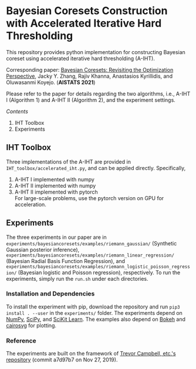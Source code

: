 
# Bayesian Coresets Construction with Accelerated Iterative Hard Thresholding

This repository provides python implementation for constructing Bayesian coreset using 
 accelerated iterative hard thresholding (A-IHT). 

Corresponding paper:
 [Bayesian Coresets: Revisiting the Optimization Perspective](https://arxiv.org/abs/2007.00715), 
 Jacky Y. Zhang, Rajiv Khanna, Anastasios Kyrillidis, and Oluwasanmi Koyejo. (**AISTATS 2021**)

Please refer to the paper for details regarding the two algorithms, i.e., A-IHT I (Algorithm 1) and A-IHT II (Algorithm 2),
and the experiment settings.

*Contents* 

1. IHT Toolbox
2. Experiments


## IHT Toolbox
Three implementations of the A-IHT are provided in `IHT_toolbox/accelerated_iht.py`, and can be applied directly.
Specifically,
1.  A-IHT I implemented with numpy
2.  A-IHT II implemented with numpy
3.  A-IHT II implemented with pytorch  
For large-scale problems, use the pytorch version on GPU for acceleration. 


## Experiments

The three experiments in our paper are in `experiments/bayesiancoresets/examples/riemann_gaussian/` 
(Synthetic Gaussian posterior inference),
`experiments/bayesiancoresets/examples/riemann_linear_regression/` (Bayesian Radial Basis Function Regression),
and `experiments/bayesiancoresets/examples/riemann_logistic_poisson_regression/` (Bayesian logistic and Poisson regression),
respectively.
To run the experiments, simply run the `run.sh` under each directories.

### Installation and Dependencies

To install the experiment with pip, download the repository and run `pip3 install . --user` in the `experiments/` folder. 
The experiments depend on [NumPy](http://www.numpy.org), [SciPy](https://www.scipy.org), and [SciKit Learn](https://scikit-learn.org).
The examples also depend on [Bokeh](https://bokeh.pydata.org/en/latest) and [cairosvg](https://cairosvg.org/) for plotting.

### Reference
The experiments are built on the framework of [Trevor Campbell, etc.'s repository](https://github.com/trevorcampbell/bayesian-coresets) 
(commit a7d97b7 on Nov 27, 2019).   
